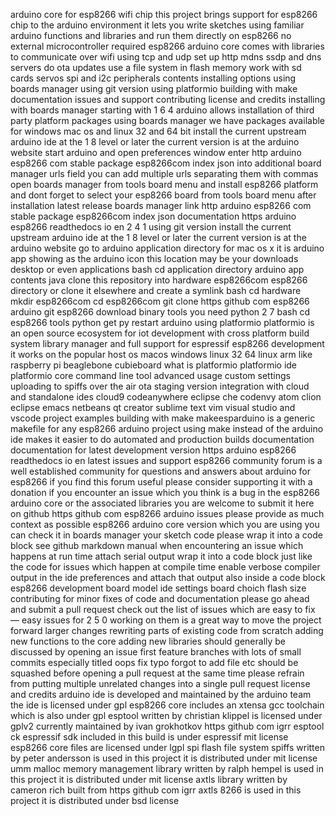 arduino core for esp8266 wifi chip this project brings support for esp8266 chip to the arduino environment it lets you write sketches using familiar arduino functions and libraries and run them directly on esp8266 no external microcontroller required esp8266 arduino core comes with libraries to communicate over wifi using tcp and udp set up http mdns ssdp and dns servers do ota updates use a file system in flash memory work with sd cards servos spi and i2c peripherals contents installing options using boards manager using git version using platformio building with make documentation issues and support contributing license and credits installing with boards manager starting with 1 6 4 arduino allows installation of third party platform packages using boards manager we have packages available for windows mac os and linux 32 and 64 bit install the current upstream arduino ide at the 1 8 level or later the current version is at the arduino website start arduino and open preferences window enter http arduino esp8266 com stable package esp8266com index json into additional board manager urls field you can add multiple urls separating them with commas open boards manager from tools board menu and install esp8266 platform and dont forget to select your esp8266 board from tools board menu after installation latest release boards manager link http arduino esp8266 com stable package esp8266com index json documentation https arduino esp8266 readthedocs io en 2 4 1 using git version install the current upstream arduino ide at the 1 8 level or later the current version is at the arduino website go to arduino application directory for mac os x it is arduino app showing as the arduino icon this location may be your downloads desktop or even applications bash cd application directory arduino app contents java clone this repository into hardware esp8266com esp8266 directory or clone it elsewhere and create a symlink bash cd hardware mkdir esp8266com cd esp8266com git clone https github com esp8266 arduino git esp8266 download binary tools you need python 2 7 bash cd esp8266 tools python get py restart arduino using platformio platformio is an open source ecosystem for iot development with cross platform build system library manager and full support for espressif esp8266 development it works on the popular host os macos windows linux 32 64 linux arm like raspberry pi beaglebone cubieboard what is platformio platformio ide platformio core command line tool advanced usage custom settings uploading to spiffs over the air ota staging version integration with cloud and standalone ides cloud9 codeanywhere eclipse che codenvy atom clion eclipse emacs netbeans qt creator sublime text vim visual studio and vscode project examples building with make makeesparduino is a generic makefile for any esp8266 arduino project using make instead of the arduino ide makes it easier to do automated and production builds documentation documentation for latest development version https arduino esp8266 readthedocs io en latest issues and support esp8266 community forum is a well established community for questions and answers about arduino for esp8266 if you find this forum useful please consider supporting it with a donation if you encounter an issue which you think is a bug in the esp8266 arduino core or the associated libraries you are welcome to submit it here on github https github com esp8266 arduino issues please provide as much context as possible esp8266 arduino core version which you are using you can check it in boards manager your sketch code please wrap it into a code block see github markdown manual when encountering an issue which happens at run time attach serial output wrap it into a code block just like the code for issues which happen at compile time enable verbose compiler output in the ide preferences and attach that output also inside a code block esp8266 development board model ide settings board choich flash size contributing for minor fixes of code and documentation please go ahead and submit a pull request check out the list of issues which are easy to fix — easy issues for 2 5 0 working on them is a great way to move the project forward larger changes rewriting parts of existing code from scratch adding new functions to the core adding new libraries should generally be discussed by opening an issue first feature branches with lots of small commits especially titled oops fix typo forgot to add file etc should be squashed before opening a pull request at the same time please refrain from putting multiple unrelated changes into a single pull request license and credits arduino ide is developed and maintained by the arduino team the ide is licensed under gpl esp8266 core includes an xtensa gcc toolchain which is also under gpl esptool written by christian klippel is licensed under gplv2 currently maintained by ivan grokhotkov https github com igrr esptool ck espressif sdk included in this build is under espressif mit license esp8266 core files are licensed under lgpl spi flash file system spiffs written by peter andersson is used in this project it is distributed under mit license umm malloc memory management library written by ralph hempel is used in this project it is distributed under mit license axtls library written by cameron rich built from https github com igrr axtls 8266 is used in this project it is distributed under bsd license